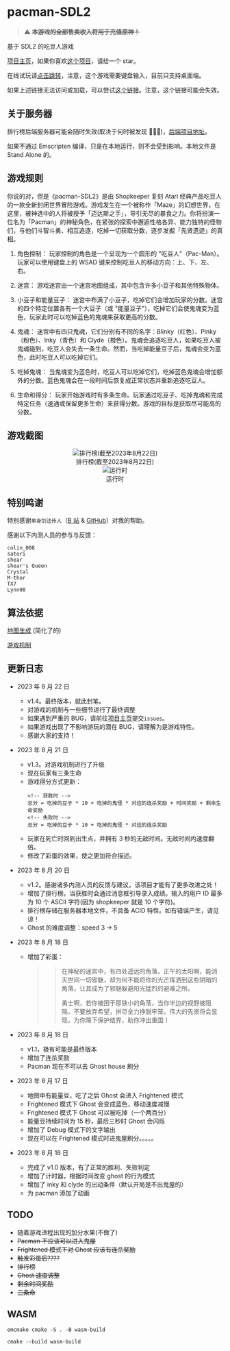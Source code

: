 # pacman-SDL2

> :warning: ~~**本游戏的全部售卖收入将用于充值原神！**~~

基于 SDL2 的吃豆人游戏

[项目主页](https://github.com/CN-Shopkeeper/pacman-SDL2)，如果你喜欢[这个项目](https://github.com/CN-Shopkeeper/pacman-SDL2)，请给一个 star。

在线试玩请[点击跳转](https://cn-shopkeeper.github.io/Projects/Pacman-SDL2/Pacman.html)，注意，这个游戏需要键盘输入，目前只支持桌面端。

如果上述链接无法访问或加载，可以尝试[这个链接](http://146.56.248.15/games/pacman/)。注意，这个链接可能会失效。

## 关于服务器

排行榜后端服务器可能会随时失效(取决于何时被发现 🙏🙏🙏)，[后端项目地址](https://github.com/CN-Shopkeeper/games-server)。

如果不通过 Emscripten 编译，只是在本地运行，则不会受到影响。本地文件是 Stand Alone 的。

## 游戏规则

你说的对，但是《pacman-SDL2》是由 Shopkeeper 复刻 Atari 经典产品吃豆人的一款全新封闭世界冒险游戏。游戏发生在一个被称作「Maze」的幻想世界，在这里，被神选中的人将被授予「迈达斯之手」，导引无尽的暴食之力。你将扮演一位名为「Pacman」的神秘角色，在紧张的探索中邂逅性格各异、能力独特的怪物们，与他们斗智斗勇、相互追逐，吃掉一切获取分数，逐步发掘「先贤遗迹」的真相。

1. 角色控制： 玩家控制的角色是一个呈现为一个圆形的 "吃豆人"（Pac-Man）。玩家可以使用键盘上的 WSAD 键来控制吃豆人的移动方向：上、下、左、右。

2. 迷宫： 游戏迷宫由一个迷宫地图组成，其中包含许多小豆子和其他特殊物体。

3. 小豆子和能量豆子： 迷宫中布满了小豆子，吃掉它们会增加玩家的分数。迷宫的四个特定位置各有一个大豆子（或 "能量豆子"），吃掉它们会使鬼魂变为蓝色，玩家此时可以吃掉蓝色的鬼魂来获取更高的分数。

4. 鬼魂： 迷宫中有四只鬼魂，它们分别有不同的名字：Blinky（红色）、Pinky（粉色）、Inky（青色）和 Clyde（橙色）。鬼魂会追逐吃豆人，如果吃豆人被鬼魂碰到，吃豆人会失去一条生命。然而，当吃掉能量豆子后，鬼魂会变为蓝色，此时吃豆人可以吃掉它们。

5. 吃掉鬼魂： 当鬼魂变为蓝色时，吃豆人可以吃掉它们，吃掉蓝色鬼魂会增加额外的分数。蓝色鬼魂会在一段时间后恢复成正常状态并重新追逐吃豆人。

6. 生命和得分： 玩家开始游戏时有多条生命。玩家通过吃豆子、吃掉鬼魂和完成特定任务（速通或保留更多生命）来获得分数。游戏的目标是获取尽可能高的分数。

## 游戏截图

<div style="text-align:center">
  <img src="snapshots/ranking_list_2023-8-22.png" alt="排行榜(截至2023年8月22日)">
  <figcaption>排行榜(截至2023年8月22日)</figcaption>
</div>

<div style="text-align:center">
  <img src="snapshots/gaming.png" alt="运行时">
  <figcaption>运行时</figcaption>
</div>

## 特别鸣谢

特别感谢`单身剑法传人`（[B 站](https://space.bilibili.com/256768793/) & [GitHub](https://github.com/VisualGMQ)）对我的帮助。

感谢以下内测人员的参与与反馈：

```
colin_008
satori
shear
shear's Queen
Crystal
M-thor
TX7
Lynn00
```

## 算法依据

[地图生成](https://shaunlebron.github.io/pacman-mazegen/) (简化了的)

[游戏机制](https://gameinternals.com/understanding-pac-man-ghost-behavior)

## 更新日志

- 2023 年 8 月 22 日

  - v1.4。最终版本，就此封笔。
  - 对游戏的机制与一些细节进行了最终调整
  - 如果遇到严重的 BUG，请前往[项目主页](https://github.com/CN-Shopkeeper/pacman-SDL2)提交`issues`。
  - 如果游戏出现了不影响游玩的潜在 BUG，请理解为是游戏特性。
  - 感谢大家的支持！

- 2023 年 8 月 21 日

  - v1.3。对游戏机制进行了升级
  - 现在玩家有三条生命
  - 游戏得分方式更新：
    ```
    <!-- 获胜时 -->
    总分 = 吃掉的豆子 * 10 + 吃掉的鬼怪 * 对应的连杀奖励 + 时间奖励 + 剩余生命奖励
    <!-- 失败时 -->
    总分 = 吃掉的豆子 * 10 + 吃掉的鬼怪 * 对应的连杀奖励
    ```
  - 玩家在死亡时回到出生点，并拥有 3 秒的无敌时间。无敌时间内速度翻倍。
  - 修改了彩蛋的效果，使之更加符合描述。

- 2023 年 8 月 20 日

  - v1.2。感谢诸多内测人员的反馈与建议，该项目才能有了更多改进之处！
  - 增加了排行榜。当获胜时会通过消息框引导录入成绩。输入的用户 ID 最多为 10 个 ASCII 字符(因为 shopkeeper 就是 10 个字符)。
  - 排行榜存储在服务器本地文件，不具备 ACID 特性。如有错误产生，请见谅！
  - Ghost 的难度调整：speed 3 -> 5

- 2023 年 8 月 18 日

  - 增加了彩蛋：
    > > 在神秘的迷宫中，有四处遥远的角落，正午的太阳啊，能消灭世间一切邪魅，却为何不能将你的光芒挥洒到这些阴暗的角落，让其成为了邪魅躲避阳光猛烈的避难之所。
    > >
    > > 勇士啊，若你被困于那狭小的角落，当你半边的视野被阻隔，不要放弃希望，拼尽全力挣脱牢笼，伟大的先贤将会显现，为你降下保护结界，助你冲出重围！

- 2023 年 8 月 18 日

  - v1.1，极有可能是最终版本
  - 增加了连杀奖励
  - Pacman 现在不可以去 Ghost house 刷分

- 2023 年 8 月 17 日

  - 地图中有能量豆，吃了之后 Ghost 会进入 Frightened 模式
  - Frightened 模式下 Ghost 会变成蓝色，移动速度减慢
  - Frightened 模式下 Ghost 可以被吃掉（一个两百分）
  - 能量豆持续时间为 15 秒，最后三秒时 Ghost 会闪烁
  - 增加了 Debug 模式下的文字输出
  - 现在可以在 Frightened 模式时进鬼屋刷分。。。。。

- 2023 年 8 月 16 日
  - 完成了 v1.0 版本，有了正常的胜利、失败判定
  - 增加了计时器，根据时间改变 ghost 的行为模式
  - 增加了 inky 和 clyde 的出动条件（默认开局是不出鬼屋的）
  - 为 pacman 添加了动画

## TODO

- 随着游戏进程出现的加分水果(不做了)
- ~~Pacman 不应该可以进入鬼屋~~
- ~~Frightened 模式下对 Ghost 应该有连杀奖励~~
- ~~触发彩蛋后????~~
- ~~排行榜~~
- ~~Ghost 速度调整~~
- ~~剩余时间奖励~~
- ~~三条命~~

## WASM

```shell
emcmake cmake -S . -B wasm-build
```

```shell
cmake --build wasm-build
```
